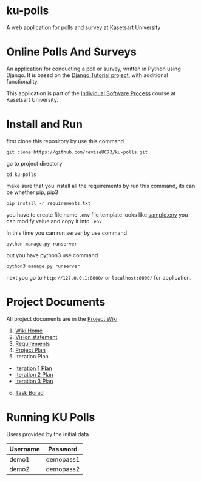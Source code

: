 # ku-polls

A web application for polls and survey at Kasetsart University

# Online Polls And Surveys

An application for conducting a poll or survey, written in Python using Django. It is based on the [Django Tutorial project][django-tutorial],
with additional functionality.

This application is part of the [Individual Software Process](https://cpske.github.io/ISP) course at Kasetsart University.

# Install and Run

first clone this repository by use this command
```
git clone https://github.com/reviseUC73/ku-polls.git
```
go to project directory
```
cd ku-polls
```
make sure that you install all the requirements by run this command, its can be whether pip, pip3
```
pip install -r requirements.txt
```
you have to create file name `.env`
file template looks like [sample.env](https://github.com/reviseUC73/ku-polls/blob/iteration3/mysite/sample.env) you can modify value and copy it into `.env`

In this time you can run server by use command 
```
python manage.py runserver
```
but you have python3 use command
```
python3 manage.py runserver
```
next you go to `http://127.0.0.1:8000/` or `localhost:8000/` for application.

# Project Documents

All project documents are in the [Project Wiki](../../wiki/Home)

1. [Wiki Home](../../wiki/Home)
2. [Vision statement](../../wiki/Vision-Statement)
3. [Requirements](../../wiki/Requirements)
4. [Project Plan](../../wiki/Development%20Plan)
5. Iteration Plan

- [Iteration 1 Plan](https://github.com/reviseUC73/ku-polls/wiki/Iteration-1-Plan)
- [Iteration 2 Plan](https://github.com/reviseUC73/ku-polls/wiki/Iteration-2-Plan)
- [Iteration 3 Plan](https://github.com/reviseUC73/ku-polls/wiki/Iteration-3-Plan)

6. [Task Borad](https://github.com/users/reviseUC73/projects/3)

[django-tutorial]: https://docs.djangoproject.com/en/4.1/intro/tutorial01/
 
 # Running KU Polls
 Users provided by the initial data
 
 | Username  | Password  |
|-----------|-----------|
|   demo1   | demopass1 |
|   demo2   | demopass2 |
 
